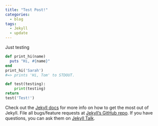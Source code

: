 ```yaml
---
title: "Test Post!"
categories:
  - blog
tags:
  - Jekyll
  - update
---
```


Just testing

```ruby
def print_hi(name)
  puts "Hi, #{name}"
end
print_hi('Sarah')
#=> prints 'Hi, Tom' to STDOUT.
```

```python
def test(testing):
    print(testing)
return
test('Test!')
```
Check out the [Jekyll docs][jekyll-docs] for more info on how to get the most out of Jekyll. File all bugs/feature requests at [Jekyll’s GitHub repo][jekyll-gh]. If you have questions, you can ask them on [Jekyll Talk][jekyll-talk].

[jekyll-docs]: https://jekyllrb.com/docs/home
[jekyll-gh]:   https://github.com/jekyll/jekyll
[jekyll-talk]: https://talk.jekyllrb.com/
